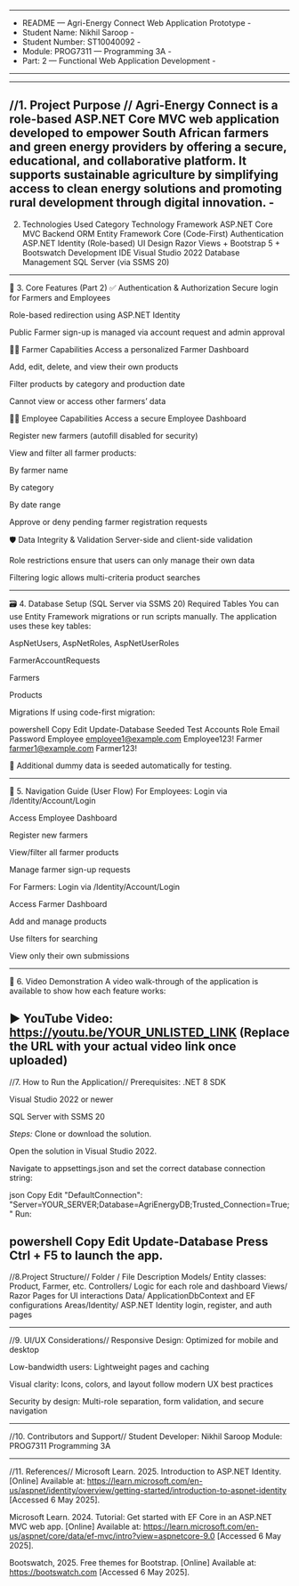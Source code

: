 -------------------------------------------------------------
-  README — Agri-Energy Connect Web Application Prototype   -
-  Student Name: Nikhil Saroop                              -
-  Student Number: ST10040092                               -
-  Module: PROG7311 — Programming 3A                        -
-  Part: 2 — Functional Web Application Development         -
-------------------------------------------------------------

----------------------------------------------------------------------------------------------------------------------------------------------------------------------------------------------------------------------------------------------------------------------------------------------------------------------------------------------------------
//1. Project Purpose //
Agri-Energy Connect is a role-based ASP.NET Core MVC web application developed to empower South African farmers and green energy providers by offering a secure, educational, and collaborative platform. It supports sustainable agriculture by simplifying access to clean energy solutions and promoting rural development through digital innovation.                                       -
-------------------------------------------------------------------------------------------------------------------------------------------------------------------------------------------------

 2. Technologies Used
Category	Technology
Framework	ASP.NET Core MVC
Backend ORM	Entity Framework Core (Code-First)
Authentication	ASP.NET Identity (Role-based)
UI Design	Razor Views + Bootstrap 5 + Bootswatch
Development IDE	Visual Studio 2022
Database Management	SQL Server (via SSMS 20)
----------------------------------------------------------------------------------------------------------------------------------------------------------------------------------------------------------------------------------------------------------------------------------------------------------------------------------------------------------

🎯 3. Core Features (Part 2)
✅ Authentication & Authorization
Secure login for Farmers and Employees

Role-based redirection using ASP.NET Identity

Public Farmer sign-up is managed via account request and admin approval

👨‍🌾 Farmer Capabilities
Access a personalized Farmer Dashboard

Add, edit, delete, and view their own products

Filter products by category and production date

Cannot view or access other farmers’ data

🧑‍💼 Employee Capabilities
Access a secure Employee Dashboard

Register new farmers (autofill disabled for security)

View and filter all farmer products:

By farmer name

By category

By date range

Approve or deny pending farmer registration requests

🛡️ Data Integrity & Validation
Server-side and client-side validation

Role restrictions ensure that users can only manage their own data

Filtering logic allows multi-criteria product searches

----------------------------------------------------------------------------------------------------------------------------------------------------------------------------------------------------------------------------------------------------------------------------------------------------------------------------------------------------------

🗃️ 4. Database Setup (SQL Server via SSMS 20)
Required Tables
You can use Entity Framework migrations or run scripts manually. The application uses these key tables:

AspNetUsers, AspNetRoles, AspNetUserRoles

FarmerAccountRequests

Farmers

Products

Migrations
If using code-first migration:

powershell
Copy
Edit
Update-Database
Seeded Test Accounts
Role	Email	Password
Employee	employee1@example.com	Employee123!
Farmer	farmer1@example.com	Farmer123!

👥 Additional dummy data is seeded automatically for testing.

----------------------------------------------------------------------------------------------------------------------------------------------------------------------------------------------------------------------------------------------------------------------------------------------------------------------------------------------------------

🧭 5. Navigation Guide (User Flow)
For Employees:
Login via /Identity/Account/Login

Access Employee Dashboard

Register new farmers

View/filter all farmer products

Manage farmer sign-up requests

For Farmers:
Login via /Identity/Account/Login

Access Farmer Dashboard

Add and manage products

Use filters for searching

View only their own submissions

----------------------------------------------------------------------------------------------------------------------------------------------------------------------------------------------------------------------------------------------------------------------------------------------------------------------------------------------------------


🎥 6. Video Demonstration
A video walk-through of the application is available to show how each feature works:

▶️ YouTube Video: https://youtu.be/YOUR_UNLISTED_LINK
(Replace the URL with your actual video link once uploaded)
----------------------------------------------------------------------------------------------------------------------------------------------------------------------------------------------------------------------------------------------------------------------------------------------------------------------------------------------------------

 //7. How to Run the Application//
Prerequisites:
.NET 8 SDK

Visual Studio 2022 or newer

SQL Server with SSMS 20

*Steps:*
Clone or download the solution.

Open the solution in Visual Studio 2022.

Navigate to appsettings.json and set the correct database connection string:

json
Copy
Edit
"DefaultConnection": "Server=YOUR_SERVER;Database=AgriEnergyDB;Trusted_Connection=True;"
Run:

powershell
Copy
Edit
Update-Database
Press Ctrl + F5 to launch the app.
----------------------------------------------------------------------------------------------------------------------------------------------------------------------------------------------------------------------------------------------------------------------------------------------------------------------------------------------------------

//8.Project Structure//
Folder / File	Description
Models/	Entity classes: Product, Farmer, etc.
Controllers/	Logic for each role and dashboard
Views/	Razor Pages for UI interactions
Data/	ApplicationDbContext and EF configurations
Areas/Identity/	ASP.NET Identity login, register, and auth pages

----------------------------------------------------------------------------------------------------------------------------------------------------------------------------------------------------------------------------------------------------------------------------------------------------------------------------------------------------------

//9. UI/UX Considerations//
Responsive Design: Optimized for mobile and desktop

Low-bandwidth users: Lightweight pages and caching

Visual clarity: Icons, colors, and layout follow modern UX best practices

Security by design: Multi-role separation, form validation, and secure navigation



----------------------------------------------------------------------------------------------------------------------------------------------------------------------------------------------------------------------------------------------------------------------------------------------------------------------------------------------------------


//10. Contributors and Support//
Student Developer: Nikhil Saroop
Module: PROG7311 Programming 3A

----------------------------------------------------------------------------------------------------------------------------------------------------------------------------------------------------------------------------------------------------------------------------------------------------------------------------------------------------------


//11. References//
Microsoft Learn. 2025. Introduction to ASP.NET Identity. [Online]
Available at: https://learn.microsoft.com/en-us/aspnet/identity/overview/getting-started/introduction-to-aspnet-identity
[Accessed 6 May 2025].

Microsoft Learn. 2024. Tutorial: Get started with EF Core in an ASP.NET MVC web app. [Online]
Available at: https://learn.microsoft.com/en-us/aspnet/core/data/ef-mvc/intro?view=aspnetcore-9.0
[Accessed 6 May 2025].

Bootswatch, 2025. Free themes for Bootstrap. [Online]
Available at: https://bootswatch.com
[Accessed 6 May 2025].
